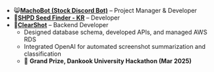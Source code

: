 - 😸[**MachoBot (Stock Discord Bot)**](https://namu.wiki/w/%EB%A7%88%EC%B5%B8%EB%B4%87) – Project Manager & Developer
- 🌱[**SHPD Seed Finder - KR**](https://github.com/Llyias/shpd-seedFinder-kr) – Developer
- 📸[**ClearShot**](https://github.com/Zerotone-ClearShot) – Backend Developer
  - Designed database schema, developed APIs, and managed AWS RDS  
  - Integrated OpenAI for automated screenshot summarization and classification  
  - 🥇 **Grand Prize, Dankook University Hackathon (Mar 2025)**
